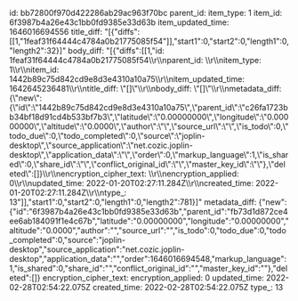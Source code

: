 id: bb72800f970d422286ab29ac963f70bc
parent_id: 
item_type: 1
item_id: 6f3987b4a26e43c1bb0fd9385e33d63b
item_updated_time: 1646016694556
title_diff: "[{\"diffs\":[[1,\"1feaf31f64444c4784a0b21775085f54\"]],\"start1\":0,\"start2\":0,\"length1\":0,\"length2\":32}]"
body_diff: "[{\"diffs\":[[1,\"id: 1feaf31f64444c4784a0b21775085f54\\\r\\\nparent_id: \\\r\\\nitem_type: 1\\\r\\\nitem_id: 1442b89c75d842cd9e8d3e4310a10a75\\\r\\\nitem_updated_time: 1642645236481\\\r\\\ntitle_diff: \\\"[]\\\"\\\r\\\nbody_diff: \\\"[]\\\"\\\r\\\nmetadata_diff: {\\\"new\\\":{\\\"id\\\":\\\"1442b89c75d842cd9e8d3e4310a10a75\\\",\\\"parent_id\\\":\\\"c26fa1723bb34bf18d91cd4b533bf7b3\\\",\\\"latitude\\\":\\\"0.00000000\\\",\\\"longitude\\\":\\\"0.00000000\\\",\\\"altitude\\\":\\\"0.0000\\\",\\\"author\\\":\\\"\\\",\\\"source_url\\\":\\\"\\\",\\\"is_todo\\\":0,\\\"todo_due\\\":0,\\\"todo_completed\\\":0,\\\"source\\\":\\\"joplin-desktop\\\",\\\"source_application\\\":\\\"net.cozic.joplin-desktop\\\",\\\"application_data\\\":\\\"\\\",\\\"order\\\":0,\\\"markup_language\\\":1,\\\"is_shared\\\":0,\\\"share_id\\\":\\\"\\\",\\\"conflict_original_id\\\":\\\"\\\",\\\"master_key_id\\\":\\\"\\\"},\\\"deleted\\\":[]}\\\r\\\nencryption_cipher_text: \\\r\\\nencryption_applied: 0\\\r\\\nupdated_time: 2022-01-20T02:27:11.284Z\\\r\\\ncreated_time: 2022-01-20T02:27:11.284Z\\\r\\\ntype_: 13\"]],\"start1\":0,\"start2\":0,\"length1\":0,\"length2\":781}]"
metadata_diff: {"new":{"id":"6f3987b4a26e43c1bb0fd9385e33d63b","parent_id":"fb73d1d872ce4ee6ab184091f1e4c67b","latitude":"0.00000000","longitude":"0.00000000","altitude":"0.0000","author":"","source_url":"","is_todo":0,"todo_due":0,"todo_completed":0,"source":"joplin-desktop","source_application":"net.cozic.joplin-desktop","application_data":"","order":1646016694548,"markup_language":1,"is_shared":0,"share_id":"","conflict_original_id":"","master_key_id":""},"deleted":[]}
encryption_cipher_text: 
encryption_applied: 0
updated_time: 2022-02-28T02:54:22.075Z
created_time: 2022-02-28T02:54:22.075Z
type_: 13